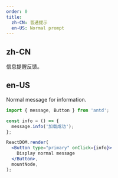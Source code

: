 ```yaml
---
order: 0
title:
  zh-CN: 普通提示
  en-US: Normal prompt
---
```


## zh-CN

信息提醒反馈。

## en-US

Normal message for information.

```jsx
import { message, Button } from 'antd';

const info = () => {
  message.info('加载成功');
};

ReactDOM.render(
  <Button type="primary" onClick={info}>
    Display normal message
  </Button>,
  mountNode,
);
```
